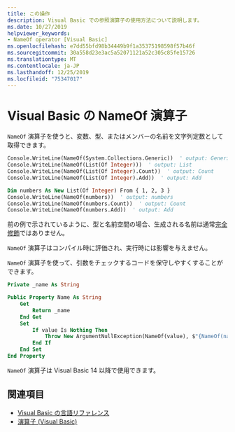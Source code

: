 ```yaml
---
title: この操作
description: Visual Basic での参照演算子の使用方法について説明します。
ms.date: 10/27/2019
helpviewer_keywords:
- NameOf operator [Visual Basic]
ms.openlocfilehash: e7dd55bfd98b34449b9f1a35375198598f57b46f
ms.sourcegitcommit: 30a558d23e3ac5a52071121a52c305c85fe15726
ms.translationtype: MT
ms.contentlocale: ja-JP
ms.lasthandoff: 12/25/2019
ms.locfileid: "75347017"
---
```

# <a name="nameof-operator---visual-basic"></a>Visual Basic の NameOf 演算子

`NameOf` 演算子を使うと、変数、型、またはメンバーの名前を文字列定数として取得できます。

```vb
Console.WriteLine(NameOf(System.Collections.Generic))  ' output: Generic
Console.WriteLine(NameOf(List(Of Integer)))  ' output: List
Console.WriteLine(NameOf(List(Of Integer).Count))  ' output: Count
Console.WriteLine(NameOf(List(Of Integer).Add))  ' output: Add

Dim numbers As New List(Of Integer) From { 1, 2, 3 }
Console.WriteLine(NameOf(numbers))  ' output: numbers
Console.WriteLine(NameOf(numbers.Count))  ' output: Count
Console.WriteLine(NameOf(numbers.Add))  ' output: Add
```

前の例で示されているように、型と名前空間の場合、生成される名前は通常[完全修飾](~/_csharplang/spec/basic-concepts.md#fully-qualified-names)ではありません。

`NameOf` 演算子はコンパイル時に評価され、実行時には影響を与えません。

`NameOf` 演算子を使って、引数をチェックするコードを保守しやすくすることができます。

```vb
Private _name As String

Public Property Name As String
    Get
        Return _name
    End Get
    Set
        If value Is Nothing Then
            Throw New ArgumentNullException(NameOf(value), $"{NameOf(name)} cannot be null.")
        End If
    End Set
End Property
```

`NameOf` 演算子は Visual Basic 14 以降で使用できます。

## <a name="see-also"></a>関連項目

- [Visual Basic の言語リファレンス](../index.md)
- [演算子 (Visual Basic)](index.md)
